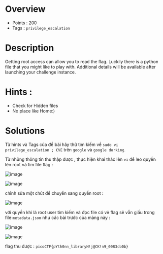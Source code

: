 # Overview #
- Points : 200
- Tags : `privilege_escalation`

# Description #
Getting root access can allow you to read the flag. Luckily there is a python file that you might like to play with.
Additional details will be available after launching your challenge instance.

# Hints : #
* Check for Hidden files
* No place like Home:)

# Solutions #
Từ hints và Tags của đề bài hãy thử tìm kiếm về `sudo vi privilege_escalation ; CVE` trên `google` và `google dorking`.

Từ những thông tin thu thập được , thực hiện khai thác lên `vi` để leo quyền lên root và tìm file flag :

![image](https://user-images.githubusercontent.com/126185640/230164688-ae242b98-0227-49ed-aff5-638dceee431b.png)

![image](https://user-images.githubusercontent.com/126185640/230164753-7618d64a-075b-472e-8360-9e621322f926.png)

chỉnh sửa một chút để chuyển sang quyền root :

![image](https://user-images.githubusercontent.com/126185640/230164896-c6353349-4033-4dee-b9bc-f4e41d61f667.png)

với quyền khi là root user tìm kiếm và đọc file có vẻ flag sẽ vẫn giấu trong file `metadata.json` như các bài trước của mảng này :

![image](https://user-images.githubusercontent.com/126185640/230165003-3f4456cb-78ab-488f-84e8-1dc9264c79af.png)

![image](https://user-images.githubusercontent.com/126185640/230165217-40312ff5-3549-4f1d-a3e8-ed2d6fd929e2.png)

flag thu được : `picoCTF{pYth0nn_libraryH!j@CK!n9_0083cb0b}`

